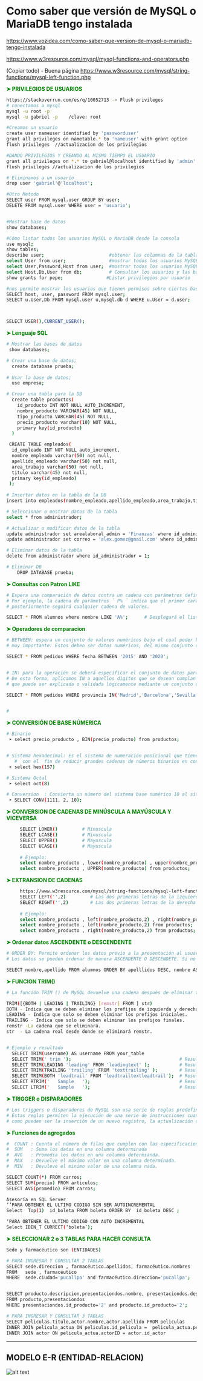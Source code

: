 # Como saber que versión de MySQL o MariaDB tengo instalada
https://www.vozidea.com/como-saber-que-version-de-mysql-o-mariadb-tengo-instalada



https://www.w3resource.com/mysql/mysql-functions-and-operators.php


(Copiar todo) - Buena página
https://www.w3resource.com/mysql/string-functions/mysql-left-function.php



 __<span style="color: green;">➤ PRIVILEGIOS DE USUARIOS  </span>__    
```sh
https://stackoverrun.com/es/q/10052713 -> Flush privileges
# conectamos a mysql
mysql -u root -p 
mysql -u gabriel -p    /clave: root

#Creamos un usuario
create user nameuser identified by 'passworduser'
grant all privileges on nametable.* to 'nameuser' with grant option       //Privilegio solo a una tabla
flush privileges  //actualizacion de los privilegios

#DANDO PRIVILEGIOS Y CREANDO AL MISMO TIEMPO EL USUARIO
grant all privileges on *.* to gabriel@localhost identified by 'admin' with grant option    //Privilegio a todas las tablas
flush privileges //actualizacion de los privilegios

# Eliminamos a un usuario
drop user 'gabriel'@'localhost';

#Otro Metodo
SELECT user FROM mysql.user GROUP BY user;
DELETE FROM mysql.user WHERE user = 'usuario';


#Mostrar base de datos
show databases;

#Cómo listar todos los usuarios MySQL o MariaDB desde la consola
use mysql;
show tables;
describe user;                        #obtener las columnas de la tabla
select User from user;                #mostrar todos los usuarios MySQL con la consulta:
select User,Password,Host from user;  #mostrar todos los usuarios MySQL con la consulta:
select Host,Db,User from db;          # Consultar los usuarios y las bases de datos que tienen asignadas.
show grants for pepe;                #Listar privilegios por usuario

#nos permite mostrar los usuarios que tienen permisos sobre ciertas bases de datos:
SELECT host, user, password FROM mysql.user;
SELECT u.User,Db FROM mysql.user u,mysql.db d WHERE u.User = d.user;



SELECT USER(),CURRENT_USER();

``` 
 __<span style="color: green;">➤ Lenguaje SQL  </span>__    
```sh
# Mostrar las bases de datos
 show databases;

# Crear una base de datos;
  create database prueba;
  
# Usar la base de datos; 
  use empresa;

# Crear una tabla para la DB
  create table productos( 
    id_producto INT NOT NULL AUTO_INCREMENT,
    nombre_producto VARCHAR(45) NOT NULL,
    tipo_producto VARCHAR(45) NOT NULL,
    precio_producto varchar(10) NOT NULL,
    primary key(id_producto)
  )

 CREATE TABLE empleados(
  id_empleado INT NOT NULL auto_increment,
  nombre_empleado varchar(50) not null,
  apellido_empleado varchar(50) not null,
  area_trabajo varchar(50) not null,
  titulo varchar(45) not null,
  primary key(id_empleado)
 );
 
# Insertar datos en la tabla de la DB
insert into empleados(nombre_empleado,apellido_empleado,area_trabajo,titulo)values('Alex Gabriel',' Gomez','Mercadotecnia','Licenciatura en Mercadotecnia');

# Seleccionar o mostrar datos de la tabla
select * from administrador;

# Actualizar o modificar datos de la tabla
update administrador set arealaboral_admin = 'Finanzas' where id_administrador = 2;
update administrador set correo = 'alex.gomez@gmail.com' where id_administrador = 2;

# Eliminar datos de la tabla
delete from administrador where id_administrador = 1;

# Eliminar DB
    DROP DATABASE prueba;
``` 

__<span style="color: green;">➤ Consultas con Patron LIKE  </span>__    
```sh
# Espera una comparación de datos contra un cadena con parámetros definidos. 
# Por ejemplo, la cadena de parámetros ´ P% ´ indica que el primer carácter deberá ser una P y 
# posteriormente seguirá cualquier cadena de valores.

SELECT * FROM alumnos where nombre LIKE 'A%';      # Desplegará el listado de los alumnos cuyos nombres comienzan con a 
``` 

__<span style="color: green;">➤ Operadores de comparacion </span>__    
```sh
# BETWEEN: espera un conjunto de valores numéricos bajo el cual poder hacer la comparación de los datos.
# muy importante: Estos deben ser datos numéricos, del mismo conjunto o deberán pertenecer a un conjunto continuo de valores

SELECT * FROM pedidos WHERE fecha BETWEEN '2015' AND '2020';


# IN: para la operación se deberá especificar el conjunto de datos para comparación exacta contra los parámetros de nuestra elección. 
# De esta forma, aplicamos IN a aquellos digitos que se desean cumplan con una función, 
# que puede ser explicada o validada lógicamente mediante un conjunto de datos.

SELECT * FROM pedidos WHERE provincia IN('Madrid','Barcelona','Sevilla');


# 


``` 


__<span style="color: green;"> ➤ CONVERSIÓN DE BASE NÚMERICA </span>__    
```sh
# Binario 
 ➤ select precio_producto , BIN(precio_producto) from productos;


# Sistema hexadecimal: Es el sistema de numeración posicional que tiene como base el 16
   #  con el  fin de reducir grandes cadenas de números binarios en conjuntos de cuatro dígitos, que se pueden de esta forma comprender fácilmente.
 ➤ select hex(157) 

# Sistema Octal
 ➤ select oct(8) 

# Conversion  : Convierta un número del sistema base numérico 10 al sistema base numérico 2:
 ➤ SELECT CONV(1111, 2, 10);
``` 

__<span style="color: green;"> ➤ CONVERSION DE CADENAS DE MINÚSCULA A MAYÚSCULA Y VICEVERSA </span>__    
```sh
     SELECT LOWER()         # Minuscula
     SELECT LCASE()         # Minuscula
     SELECT UPPER()         # Mayuscula
     SELECT UCASE()         # Mayuscula
     
     # Ejemplo:
     select nombre_producto , lower(nombre_producto) , upper(nombre_producto) , lcase(nombre_producto) , ucase(nombre_producto)  from productos;
     select nombre_producto , UPPER(nombre_producto) from productos;
``` 
__<span style="color: green;"> ➤ EXTRANSION DE CADENAS  </span>__    
```sh
     https://www.w3resource.com/mysql/string-functions/mysql-left-function.php 
     SELECT LEFT('',2)         # Las dos primeras letras de la izquierda
     SELECT RIGHT('',2)        # Las dos primeras letras de la derecha
     
     # Ejemplo:
     select nombre_producto , left(nombre_producto,2) , right(nombre_producto,2) from productos;
     select nombre_producto , left(nombre_producto,2) from productos; 
     select nombre_producto , right(nombre_producto,2) from productos; 
``` 


__<span style="color: green;">➤ Ordenar datos ASCENDENTE o DESCENDENTE</span>__    
```sh
# ORDER BY: Permite ordenar los datos previo a la presentación al usuario. 
# Los datos se pueden ordenar de manera ASCENDENTE O DESCENDETE. Si no se especifica, el valor por defecto es ASCENDENTE

SELECT nombre,apellido FROM alumnos ORDER BY apelllidos DESC, nombre ASC;
``` 
__<span style="color: green;">➤ FUNCION TRIM() </span>__    
```sh
# La función TRIM () de MySQL devuelve una cadena después de eliminar todos los prefijos o sufijos de la cadena dada.

TRIM([{BOTH | LEADING | TRAILING} [remstr] FROM ] str)
BOTH - Indica que se deben eliminar los prefijos de izquierda y derecha.
LEADING - Indica que solo se deben eliminar los prefijos iniciales.
TRAILING - Indica que solo se deben eliminar los prefijos finales.
remstr -La cadena que se eliminará.
str	 - La cadena real desde donde se eliminará remstr.


# Ejemplo y resultado
  SELECT TRIM(username) AS username FROM your_table
  SELECT TRIM(' trim ');                                        # Resultado  (sin los espacios) : trim 
  SELECT TRIM(LEADING 'leading' FROM 'leadingtext' );           # Resultado :  text
  SELECT TRIM(TRAILING 'trailing' FROM 'texttrailing' );        # Resultado :  text
  SELECT TRIM(BOTH 'leadtrail' FROM 'leadtrailtextleadtrail');  # Resultado :  text
  SELECT RTRIM('   Sample   ');                                 # Resultado :  '   Sample'
  SELECT LTRIM('   Sample   ');                                 # Resultado :  'Sample   '

``` 




__<span style="color: green;">➤ TRIGGER o DISPARADORES </span>__    
```sh
# Los triggers o disparadores de MySQL son usa serie de reglas predefinidas que están asociadas a una tabla.
# Estas reglas permiten la ejecución de una serie de instrucciones cuando se producen ciertos eventos 
# como pueden ser la inserción de un nuevo registro, la actualización o el borrado de los datos de una tabla.
``` 

__<span style="color: green;">➤ Funciones de agregados</span>__    
```sh
#  COUNT : Cuenta el número de filas que cumplen con las especificaciones dadas.
#  SUM   : Suma los datos en una columna determinada
#  AVG   : Promedia los datos en una columna determianda.
#  MAX   : Devuelve el máximo valor en una columna determinada.
#  MIN   : Devuleve el minimo valor de una columna nada.

SELECT COUNT(*) FROM carros;
SELECT SUM(precio) FROM articulos;
SELECT AVG(promedio) FROM carros;

Asesoría en SQL Server
‘’PARA OBTENER EL ULTIMO CODIGO SIN SER AUTOINCREMENTAL
Select  Top(1)  id_boleta FROM boleta ORDER BY  id_boleta DESC ;

‘PARA OBTENER EL ULTIMO CODIGO CON AUTO INCREMENTAL 
Select IDEN_T CURRECT(‘boleta’);


``` 


__<span style="color: green;">➤ SELECCIONAR 2 o 3 TABLAS  PARA HACER CONSULTA </span>__    
```sh
Sede y farmacéutico son (ENTIDADES)

# PARA INGRESAR Y CONSULTAR 2 TABLAS 
SELECT sede.direccion , farmacéutico.apellidos, farmacéutico.nombres	
FROM   sede , farmacéutico 
WHERE  sede.ciudad='pucallpa' and farmacéutico.direccion='pucallpa';


SELECT producto.descripcion,presentaciondos.nombre, presentaciondos.descripcion 
FROM producto,presentaciondos 
WHERE presentaciondos.id_producto='2' and producto.id_producto='2';

# PARA INGRESAR Y CONSULTAR 3 TABLAS 
SELECT peliculas.titulo,actor.nombre,actor.apellido FROM peliculas
INNER JOIN pelicula_actua ON peliculas.id_pelicula =  pelicula_actua.peliculaID
INNER JOIN actor ON pelicula_actua.actorID = actor.id_actor

``` 

<hr/>




MODELO E-R (ENTIDAD-RELACION)
------------------
![alt text](https://i.ytimg.com/vi/5dYAp88w6Uw/maxresdefault.jpg)
